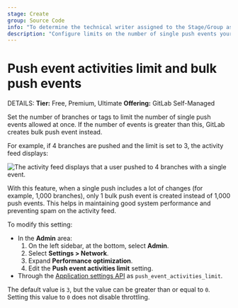 ```yaml
---
stage: Create
group: Source Code
info: "To determine the technical writer assigned to the Stage/Group associated with this page, see https://handbook.gitlab.com/handbook/product/ux/technical-writing/#assignments"
description: "Configure limits on the number of single push events your instance will allow."
---
```


# Push event activities limit and bulk push events

DETAILS:
**Tier:** Free, Premium, Ultimate
**Offering:** GitLab Self-Managed

Set the number of branches or tags to limit the number of single push events
allowed at once. If the number of events is greater than this, GitLab creates
bulk push event instead.

For example, if 4 branches are pushed and the limit is set to 3,
the activity feed displays:

![The activity feed displays that a user pushed to 4 branches with a single event.](img/bulk_push_event_v12_4.png)

With this feature, when a single push includes a lot of changes (for example, 1,000
branches), only 1 bulk push event is created instead of 1,000 push
events. This helps in maintaining good system performance and preventing spam on
the activity feed.

To modify this setting:

- In the **Admin** area:
  1. On the left sidebar, at the bottom, select **Admin**.
  1. Select **Settings > Network**.
  1. Expand **Performance optimization**.
  1. Edit the **Push event activities limit** setting.
- Through the [Application settings API](../../api/settings.md#available-settings)
  as `push_event_activities_limit`.

The default value is `3`, but the value can be greater than or equal to `0`. Setting this value to `0` does not disable throttling.
